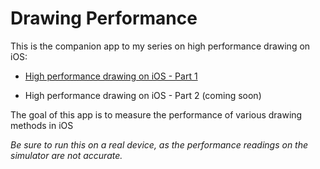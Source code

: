 # Drawing Performance

This is the companion app to my series on high performance drawing on iOS: 

- [High performance drawing on iOS - Part 1](https://medium.com/@almalehdev/high-performance-drawing-on-ios-part-1-f3a24a0dcb31)

- High performance drawing on iOS - Part 2 (coming soon)

The goal of this app is to measure the performance of various drawing methods in iOS

<i>Be sure to run this on a real device, as the performance readings on the simulator are not accurate. </i>
